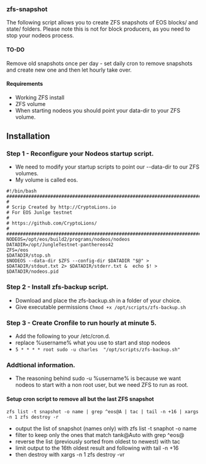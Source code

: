 ### zfs-snapshot

The following script allows you to create ZFS snapshots of EOS blocks/ and state/  folders.
Please note this is not for block producers, as you need to stop your nodeos process.

#### TO-DO

Remove old snapshots once per day - set daily cron to remove snapshots and create new one and then let hourly take over.


#### Requirements

* Working ZFS install
* ZFS volume 
* When starting nodeos you should point your data-dir to your ZFS volume.



## Installation
### Step 1 - Reconfigure your Nodeos startup script.

* We need to modify your startup scripts to point our --data-dir to our ZFS volumes. 
* My volume is called eos.

```
#!/bin/bash
################################################################################
#
# Scrip Created by http://CryptoLions.io
# For EOS Junlge testnet
#
# https://github.com/CryptoLions/
#
################################################################################
NODEOS=/opt/eos/build2/programs/nodeos/nodeos
DATADIR=/opt/JungleTestnet-panthereos42
ZFS=/eos
$DATADIR/stop.sh
$NODEOS --data-dir $ZFS --config-dir $DATADIR "$@" > $DATADIR/stdout.txt 2> $DATADIR/stderr.txt &  echo $! > $DATADIR/nodeos.pid
```

### Step 2 - Install zfs-backup script.

* Download and place the zfs-backup.sh in a folder of your choice.
* Give executable permissions ```Chmod +x /opt/scripts/zfs-backup.sh```


### Step 3 - Create Cronfile to run hourly at minute 5.

* Add the following to your /etc/cron.d.
* replace %username% what you use to start and stop nodeos
* ```5 * * * * root sudo -u charles  "/opt/scripts/zfs-backup.sh"```


### Addtional information.
* The reasoning behind sudo -u %username% is because we want nodeos to start with a non root user, but we need ZFS to run as root. 


#### Setup cron script to remove all but the last ZFS snapshot

`zfs list -t snapshot -o name | grep ^eos@A | tac | tail -n +16 | xargs -n 1 zfs destroy -r`
* output the list of snapshot (names only) with zfs list -t snaphot -o name
* filter to keep only the ones that match tank@Auto with grep ^eos@
* reverse the list (previously sorted from oldest to newest) with tac
* limit output to the 16th oldest result and following with tail -n +16
* then destroy with xargs -n 1 zfs destroy -vr

